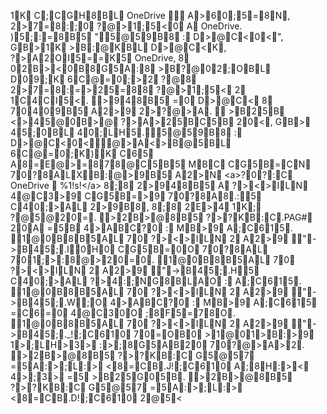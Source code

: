 1K  C;CGH8BL  O n e D r i v e    A>60;5=8N,   2>7=8:;0  ?@>1;5<0  A  O n e D r i v e .   )5;:=8B5  " 5@59B8  :  D>@C<0<" ,   GB>1K  >B:@KBL  D>@C<K,   ?>A2OI5==K5  O n e D r i v e ,   8  02B><0B8G5A:8  >B?@02;OBL  D09;K  6C@=0;>2  ?@8  2>7=8:=>25=88  ?@>1;5<  2  1C4CI5<.   >948B5  =0  D>@C<  8  70409B5  A2>9  2>?@>A.     >B25B  <>45@0B>@  ?>A>25BC5B  20<,   GB>  45;0BL  40;LH5.  5@59B8  :  D>@C<0< @>A<>B@5BL  6C@=0;K) K  C65  A8=E@>=878@C5B5  MBC  CG5B=CN  70?8ALX B:@>9B5  A2>N  < a > ?0?:C  O n e D r i v e      % 1 ! s ! < / a >   8;8  2>948B5  A  ?><>ILN  4@C3>9  CG5B=>9  70?8A8. : 5  C40;>AL  2>9B8,   8;8  2E>4  1K;  ?@5@20=.   >2B>@8B5  ?>?KB:C. PAG #  20A  =5B  4>ABC?0  :  MB>9  A;C615.   1@0B8B5AL  70  ?><>ILN  2  A2>9  "- >B45;. I 0H0  CG5B=0O  70?8AL  701;>:8@>20=0.   1@0B8B5AL  70  ?><>ILN  2  A2>9  "- >B45;. H 5  C40;>AL  ?>4:;NG8BLAO  :  A;C615.   1@0B8B5AL  70  ?><>ILN  2  A2>9  "- >B45;. W ;O  4>ABC?0  :  MB>9  A;C615  =C6=0  4@C30O  ;8F5=78O.   1@0B8B5AL  70  ?><>ILN  2  A2>9  "- >B45;. _ !;C610  70=OB0  >1@01>B:>9  1>;LH>3>  :>;8G5AB20  70?@>A>2.   >2B>@8B5  ?>?KB:C  G5@57  =5A:>;L:>  <8=CB. J !;C610  A;8H:><  4>;3>  =5  >B25G05B.   >2B>@8B5  ?>?KB:C  G5@57  =5A:>;L:>  <8=CB. D !;C610  2@5<